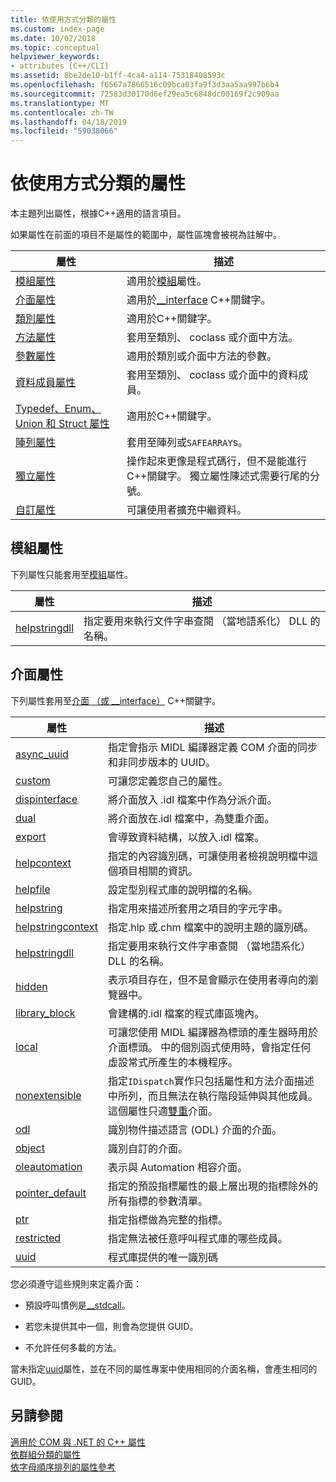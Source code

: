 ```yaml
---
title: 依使用方式分類的屬性
ms.custom: index-page
ms.date: 10/02/2018
ms.topic: conceptual
helpviewer_keywords:
- attributes [C++/CLI]
ms.assetid: 8be2de10-b1ff-4ca4-a114-75318408593c
ms.openlocfilehash: f6567a7866516c09bca03fa9f3d3aa5aa997b6b4
ms.sourcegitcommit: 72583d30170d6ef29ea5c6848dc00169f2c909aa
ms.translationtype: MT
ms.contentlocale: zh-TW
ms.lasthandoff: 04/18/2019
ms.locfileid: "59038066"
---
```

# <a name="attributes-by-usage"></a>依使用方式分類的屬性

本主題列出屬性，根據C++適用的語言項目。

如果屬性在前面的項目不是屬性的範圍中，屬性區塊會被視為註解中。

|屬性|描述|
|---------------|-----------------|
|[模組屬性](module-attributes.md)|適用於[模組](module-cpp.md)屬性。|
|[介面屬性](interface-attributes.md)|適用於[__interface](../../cpp/interface.md) C++關鍵字。|
|[類別屬性](class-attributes.md)|適用於C++關鍵字。|
|[方法屬性](method-attributes.md)|套用至類別、 coclass 或介面中方法。|
|[參數屬性](parameter-attributes.md)|適用於類別或介面中方法的參數。|
|[資料成員屬性](data-member-attributes.md)|套用至類別、 coclass 或介面中的資料成員。|
|[Typedef、Enum、Union 和 Struct 屬性](typedef-enum-union-and-struct-attributes.md)|適用於C++關鍵字。|
|[陣列屬性](array-attributes.md)|套用至陣列或`SAFEARRAY`s。|
|[獨立屬性](stand-alone-attributes.md)|操作起來更像是程式碼行，但不是能進行C++關鍵字。 獨立屬性陳述式需要行尾的分號。|
|[自訂屬性](custom-attributes-cpp.md)|可讓使用者擴充中繼資料。|

## <a name="module-attributes"></a>模組屬性
下列屬性只能套用至[模組](module-cpp.md)屬性。

|屬性|描述|
|---------------|-----------------|
|[helpstringdll](helpstringdll.md)|指定要用來執行文件字串查閱 （當地語系化） DLL 的名稱。|

## <a name="interface-attributes"></a>介面屬性

下列屬性套用至[介面 （或 __interface）](../../cpp/interface.md) C++關鍵字。

|屬性|描述|
|---------------|-----------------|
|[async_uuid](async-uuid.md)|指定會指示 MIDL 編譯器定義 COM 介面的同步和非同步版本的 UUID。|
|[custom](custom-cpp.md)|可讓您定義您自己的屬性。|
|[dispinterface](dispinterface.md)|將介面放入 .idl 檔案中作為分派介面。|
|[dual](dual.md)|將介面放在.idl 檔案中，為雙重介面。|
|[export](export.md)|會導致資料結構，以放入.idl 檔案。|
|[helpcontext](helpcontext.md)|指定的內容識別碼，可讓使用者檢視說明檔中這個項目相關的資訊。|
|[helpfile](helpfile.md)|設定型別程式庫的說明檔的名稱。|
|[helpstring](helpstring.md)|指定用來描述所套用之項目的字元字串。|
|[helpstringcontext](helpstringcontext.md)|指定.hlp 或.chm 檔案中的說明主題的識別碼。|
|[helpstringdll](helpstringdll.md)|指定要用來執行文件字串查閱 （當地語系化） DLL 的名稱。|
|[hidden](hidden.md)|表示項目存在，但不是會顯示在使用者導向的瀏覽器中。|
|[library_block](library-block.md)|會建構的.idl 檔案的程式庫區塊內。|
|[local](local-cpp.md)|可讓您使用 MIDL 編譯器為標頭的產生器時用於介面標頭。 中的個別函式使用時，會指定任何虛設常式所產生的本機程序。|
|[nonextensible](nonextensible.md)|指定`IDispatch`實作只包括屬性和方法介面描述中所列，而且無法在執行階段延伸與其他成員。 這個屬性只適[雙重](dual.md)介面。|
|[odl](odl.md)|識別物件描述語言 (ODL) 介面的介面。|
|[object](object-cpp.md)|識別自訂的介面。|
|[oleautomation](oleautomation.md)|表示與 Automation 相容介面。|
|[pointer_default](pointer-default.md)|指定的預設指標屬性的最上層出現的指標除外的所有指標的參數清單。|
|[ptr](ptr.md)|指定指標做為完整的指標。|
|[restricted](restricted.md)|指定無法被任意呼叫程式庫的哪些成員。|
|[uuid](uuid-cpp-attributes.md)|程式庫提供的唯一識別碼|

您必須遵守這些規則來定義介面：

- 預設呼叫慣例是[__stdcall](../../cpp/stdcall.md)。

- 若您未提供其中一個，則會為您提供 GUID。

- 不允許任何多載的方法。

當未指定[uuid](uuid-cpp-attributes.md)屬性，並在不同的屬性專案中使用相同的介面名稱，會產生相同的 GUID。

## <a name="see-also"></a>另請參閱

[適用於 COM 與 .NET 的 C++ 屬性](cpp-attributes-com-net.md)<br/>
[依群組分類的屬性](attributes-by-group.md)<br/>
[依字母順序排列的屬性參考](attributes-alphabetical-reference.md)
